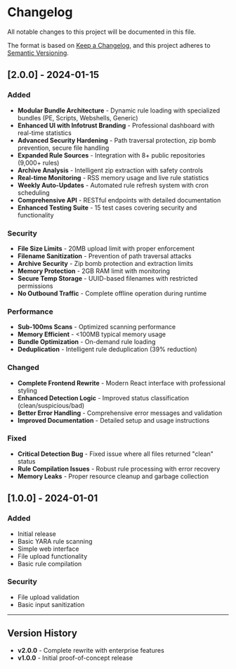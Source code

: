 # Changelog

All notable changes to this project will be documented in this file.

The format is based on [Keep a Changelog](https://keepachangelog.com/en/1.0.0/),
and this project adheres to [Semantic Versioning](https://semver.org/spec/v2.0.0.html).

## [2.0.0] - 2024-01-15

### Added
- **Modular Bundle Architecture** - Dynamic rule loading with specialized bundles (PE, Scripts, Webshells, Generic)
- **Enhanced UI with Infotrust Branding** - Professional dashboard with real-time statistics
- **Advanced Security Hardening** - Path traversal protection, zip bomb prevention, secure file handling
- **Expanded Rule Sources** - Integration with 8+ public repositories (9,000+ rules)
- **Archive Analysis** - Intelligent zip extraction with safety controls
- **Real-time Monitoring** - RSS memory usage and live rule statistics
- **Weekly Auto-Updates** - Automated rule refresh system with cron scheduling
- **Comprehensive API** - RESTful endpoints with detailed documentation
- **Enhanced Testing Suite** - 15 test cases covering security and functionality

### Security
- **File Size Limits** - 20MB upload limit with proper enforcement
- **Filename Sanitization** - Prevention of path traversal attacks
- **Archive Security** - Zip bomb protection and extraction limits
- **Memory Protection** - 2GB RAM limit with monitoring
- **Secure Temp Storage** - UUID-based filenames with restricted permissions
- **No Outbound Traffic** - Complete offline operation during runtime

### Performance
- **Sub-100ms Scans** - Optimized scanning performance
- **Memory Efficient** - <100MB typical memory usage
- **Bundle Optimization** - On-demand rule loading
- **Deduplication** - Intelligent rule deduplication (39% reduction)

### Changed
- **Complete Frontend Rewrite** - Modern React interface with professional styling
- **Enhanced Detection Logic** - Improved status classification (clean/suspicious/bad)
- **Better Error Handling** - Comprehensive error messages and validation
- **Improved Documentation** - Detailed setup and usage instructions

### Fixed
- **Critical Detection Bug** - Fixed issue where all files returned "clean" status
- **Rule Compilation Issues** - Robust rule processing with error recovery
- **Memory Leaks** - Proper resource cleanup and garbage collection

## [1.0.0] - 2024-01-01

### Added
- Initial release
- Basic YARA rule scanning
- Simple web interface
- File upload functionality
- Basic rule compilation

### Security
- File upload validation
- Basic input sanitization

---

## Version History

- **v2.0.0** - Complete rewrite with enterprise features
- **v1.0.0** - Initial proof-of-concept release